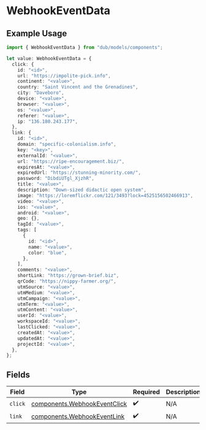 # WebhookEventData

## Example Usage

```typescript
import { WebhookEventData } from "dub/models/components";

let value: WebhookEventData = {
  click: {
    id: "<id>",
    url: "https://impolite-pick.info",
    continent: "<value>",
    country: "Saint Vincent and the Grenadines",
    city: "Daveboro",
    device: "<value>",
    browser: "<value>",
    os: "<value>",
    referer: "<value>",
    ip: "136.180.243.177",
  },
  link: {
    id: "<id>",
    domain: "specific-colonialism.info",
    key: "<key>",
    externalId: "<value>",
    url: "https://ripe-encouragement.biz/",
    expiresAt: "<value>",
    expiredUrl: "https://stunning-minority.com/",
    password: "DibdiUTgl_XjzhR",
    title: "<value>",
    description: "Down-sized didactic open system",
    image: "https://loremflickr.com/121/3493?lock=4525156502466913",
    video: "<value>",
    ios: "<value>",
    android: "<value>",
    geo: {},
    tagId: "<value>",
    tags: [
      {
        id: "<id>",
        name: "<value>",
        color: "blue",
      },
    ],
    comments: "<value>",
    shortLink: "https://grown-brief.biz",
    qrCode: "https://nippy-farmer.org/",
    utmSource: "<value>",
    utmMedium: "<value>",
    utmCampaign: "<value>",
    utmTerm: "<value>",
    utmContent: "<value>",
    userId: "<value>",
    workspaceId: "<value>",
    lastClicked: "<value>",
    createdAt: "<value>",
    updatedAt: "<value>",
    projectId: "<value>",
  },
};
```

## Fields

| Field                                                                        | Type                                                                         | Required                                                                     | Description                                                                  |
| ---------------------------------------------------------------------------- | ---------------------------------------------------------------------------- | ---------------------------------------------------------------------------- | ---------------------------------------------------------------------------- |
| `click`                                                                      | [components.WebhookEventClick](../../models/components/webhookeventclick.md) | :heavy_check_mark:                                                           | N/A                                                                          |
| `link`                                                                       | [components.WebhookEventLink](../../models/components/webhookeventlink.md)   | :heavy_check_mark:                                                           | N/A                                                                          |